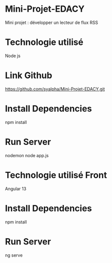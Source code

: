 # Mini-Projet-EDACY
Mini projet : développer un lecteur de flux RSS

# Technologie utilisé
Node js

# Link Github
https://github.com/syalpha/Mini-Projet-EDACY.git
# Install Dependencies
npm install

# Run Server
nodemon
node app.js




# Technologie utilisé Front
Angular 13

# Install Dependencies
npm install

# Run Server
ng serve
